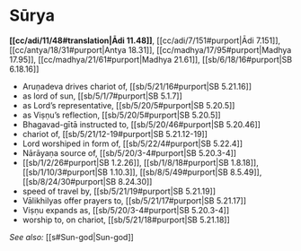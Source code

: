 # Sūrya

**[[cc/adi/11/48#translation|Ādi 11.48]]**, [[cc/adi/7/151#purport|Ādi 7.151]], [[cc/antya/18/31#purport|Antya 18.31]], [[cc/madhya/17/95#purport|Madhya 17.95]], [[cc/madhya/21/61#purport|Madhya 21.61]], [[sb/6/18/16#purport|SB 6.18.16]]

* Aruṇadeva drives chariot of, [[sb/5/21/16#purport|SB 5.21.16]]
* as lord of sun, [[sb/5/1/7#purport|SB 5.1.7]]
* as Lord’s representative, [[sb/5/20/5#purport|SB 5.20.5]]
* as Viṣṇu’s reflection, [[sb/5/20/5#purport|SB 5.20.5]]
* Bhagavad-gītā instructed to, [[sb/5/20/46#purport|SB 5.20.46]]
* chariot of, [[sb/5/21/12-19#purport|SB 5.21.12-19]]
* Lord worshiped in form of, [[sb/5/22/4#purport|SB 5.22.4]]
* Nārāyaṇa source of, [[sb/5/20/3-4#purport|SB 5.20.3-4]]
*  [[sb/1/2/26#purport|SB 1.2.26]], [[sb/1/8/18#purport|SB 1.8.18]], [[sb/1/10/3#purport|SB 1.10.3]], [[sb/8/5/49#purport|SB 8.5.49]], [[sb/8/24/30#purport|SB 8.24.30]]
* speed of travel by, [[sb/5/21/19#purport|SB 5.21.19]]
* Vālikhilyas offer prayers to, [[sb/5/21/17#purport|SB 5.21.17]]
* Viṣṇu expands as, [[sb/5/20/3-4#purport|SB 5.20.3-4]]
* worship to, on chariot, [[sb/5/21/18#purport|SB 5.21.18]]

*See also:* [[s#Sun-god|Sun-god]]
